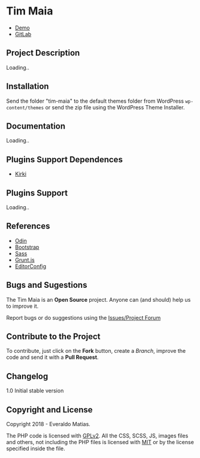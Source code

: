 # Tim Maia #

* [Demo](http://dev.eve14.com.br/)
* [GitLab](https://gitlab.com/everaldomatias/tim-maia)

## Project Description ##

Loading..

## Installation ##

Send the folder "tim-maia" to the default themes folder from WordPress `wp-content/themes` or send the zip file using the WordPress Theme Installer.

## Documentation ##

Loading..

## Plugins Support Dependences ##

* [Kirki](https://br.wordpress.org/plugins/kirki/)

## Plugins Support ##

Loading..

## References ##

* [Odin](https://github.com/wpbrasil/odin)
* [Bootstrap](http://getbootstrap.com/)
* [Sass](http://sass-lang.com/)
* [Grunt.js](http://gruntjs.com/)
* [EditorConfig](http://editorconfig.org/)

## Bugs and Sugestions ##

The Tim Maia is an **Open Source** project. Anyone can (and should) help us to improve it.

Report bugs or do suggestions using the [Issues/Project Forum](https://gitlab.com/everaldomatias/tim-maia/issues)

## Contribute to the Project ##

To contribute, just click on the **Fork** button, create a *Branch*, improve the code and send it with a **Pull Request**.

## Changelog ##

1.0 Initial stable version

## Copyright and License ##

Copyright 2018 - Everaldo Matias.

The PHP code is licensed with [GPLv2](http://www.gnu.org/licenses/gpl-2.0.txt).
All the CSS, SCSS, JS, images files and others, not including the PHP files is licensed with [MIT](http://opensource.org/licenses/MIT) or by the license specified inside the file.
